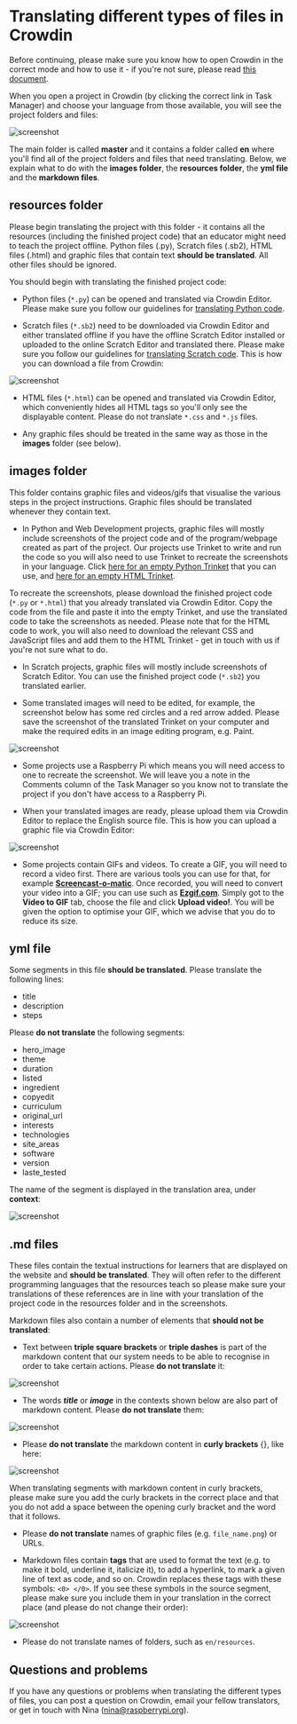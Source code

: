# Translating different types of files in Crowdin

Before continuing, please make sure you know how to open Crowdin in the correct mode and how to use it - if you're not sure, please read [this document](https://github.com/ninaszymor/Raspberry-Pi-Translation-Guide/blob/master/Tools/Crowdin.md).

When you open a project in Crowdin (by clicking the correct link in Task Manager) and choose your language from those available, you will see the project folders and files:

![screenshot](images/Crowdin_files.png)

The main folder is called **master** and it contains a folder called **en** where you'll find all of the project folders and files that need translating. Below, we explain what to do with the **images folder**, the **resources folder**, the **yml file** and the **markdown files**.

## resources folder

Please begin translating the project with this folder - it contains all the resources (including the finished project code) that an educator might need to teach the project offline. Python files (.py), Scratch files (.sb2), HTML files (.html) and graphic files that contain text **should be translated**. All other files should be ignored.

You should begin with translating the finished project code:

- Python files (`*.py`) can be opened and translated via Crowdin Editor. Please make sure you follow our guidelines for [translating Python code](https://github.com/ninaszymor/Raspberry-Pi-Translation-Guide/blob/master/Technologies/Translating%20Python.md).

- Scratch files (`*.sb2`) need to be downloaded via Crowdin Editor and either translated offline if you have the offline Scratch Editor installed or uploaded to the online Scratch Editor and translated there. Please make sure you follow our guidelines for [translating Scratch code](https://github.com/ninaszymor/Raspberry-Pi-Translation-Guide/blob/master/Technologies/Translating%20Scratch.md). This is how you can download a file from Crowdin:

![screenshot](images/Crowdin-download.png)

- HTML files (`*.html`) can be opened and translated via Crowdin Editor, which conveniently hides all HTML tags so you'll only see the displayable content. Please do not translate `*.css` and `*.js` files.

- Any graphic files should be treated in the same way as those in the **images** folder (see below).

## images folder

This folder contains graphic files and videos/gifs that visualise the various steps in the project instructions. Graphic files should be translated whenever they contain text.

- In Python and Web Development projects, graphic files will mostly include screenshots of the project code and of the program/webpage created as part of the project. Our projects use Trinket to write and run the code so you will also need to use Trinket to recreate the screenshots in your language. Click [here for an empty Python Trinket](https://trinket.io/python/b9a0534ee7) that you can use, and [here for an empty HTML Trinket](https://trinket.io/html/552244ece0). 

To recreate the screenshots, please download the finished project code (`*.py` or `*.html`) that you already translated via Crowdin Editor. Copy the code from the file and paste it into the empty Trinket, and use the translated code to take the screenshots as needed. Please note that for the HTML code to work, you will also need to download the relevant CSS and JavaScript files and add them to the HTML Trinket - get in touch with us if you're not sure what to do.

- In Scratch projects, graphic files will mostly include screenshots of Scratch Editor. You can use the finished project code (`*.sb2`) you translated earlier. 

- Some translated images will need to be edited, for example, the screenshot below has some red circles and a red arrow added. Please save the screenshot of the translated Trinket on your computer and make the required edits in an image editing program, e.g. Paint.

![screenshot](images/Crowdin_image_edited.png)

- Some projects use a Raspberry Pi which means you will need access to one to recreate the screenshot. We will leave you a note in the Comments column of the Task Manager so you know not to translate the project if you don't have access to a Raspberry Pi. 

- When your translated images are ready, please upload them via Crowdin Editor to replace the English source file. This is how you can upload a graphic file via Crowdin Editor:

![screenshot](images/Crowdin_download.png)

- Some projects contain GIFs and videos. To create a GIF, you will need to record a video first. There are various tools you can use for that, for example [**Screencast-o-matic**](https://screencast-o-matic.com/screen-recorder). Once recorded, you will need to convert your video into a GIF; you can use such as [**Ezgif.com**](https://ezgif.com/). Simply got to the **Video to GIF** tab, choose the file and click **Upload video!**. You will be given the option to optimise your GIF, which we advise that you do to reduce its size.  

## yml file

Some segments in this file **should be translated**. Please translate the following lines:

- title
- description
- steps

Please **do not translate** the following segments:

- hero_image
- theme
- duration
- listed
- ingredient
- copyedit
- curriculum
- original_url
- interests
- technologies
- site_areas
- software
- version
- laste_tested

The name of the segment is displayed in the translation area, under **context**:

![screenshot](images/Crowdin_files_yml.png)

## .md files

These files contain the textual instructions for learners that are displayed on the website and **should be translated**. They will often refer to the different programming languages that the resources teach so please make sure your translations of these references are in line with your translation of the project code in the resources folder and in the screenshots.

Markdown files also contain a number of elements that **should not be translated**:

- Text between **triple square brackets** or **triple dashes** is part of the markdown content that our system needs to be able to recognise in order to take certain actions. Please **do not translate** it:

![screenshot](images/Crowdin_files_md1.png)

- The words **_title_** or **_image_** in the contexts shown below are also part of markdown content. Please **do not translate** them:

![screenshot](images/Crowdin_files_md2.2.png)

- Please **do not translate** the markdown content in **curly brackets** {}, like here: 

![screenshot](images/Crowdin_files_md3.png)

When translating segments with markdown content in curly brackets, please make sure you add the curly brackets in the correct place and that you do not add a space between the opening curly bracket and the word that it follows.

- Please **do not translate** names of graphic files (e.g. `file_name.png`) or URLs.

- Markdown files contain **tags** that are used to format the text (e.g. to make it bold, underline it, italicize it), to add a hyperlink, to mark a given line of text as code, and so on. Crowdin replaces these tags with these symbols: `<0> </0>`. If you see these symbols in the source segment, please make sure you include them in your translation in the correct place (and please do not change their order): 

![screenshot](images/Crowdin_files_md5.png)

- Please do not translate names of folders, such as `en/resources`.

## Questions and problems

If you have any questions or problems when translating the different types of files, you can post a question on Crowdin, email your fellow translators, or get in touch with Nina (nina@raspberrypi.org).
